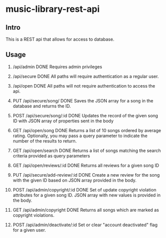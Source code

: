 # music-library-rest-api

## Intro
This is a REST api that allows for access to database.
## Usage
1. /api/admin DONE
Requires admin privileges

2. /api/secure DONE
All paths will require authentication as a regular user.

3. /api/open DONE 
All paths will not require authentication to access the api.

4. PUT /api/secure/song/ DONE
Saves the JSON array for a song in the database and returns the ID.

5. POST /api/secure/song/:id DONE
Updates the record of the given song ID with JSON array of properties sent in the body

6. GET /api/open/song DONE
Returns a list of 10 songs ordered by average rating. Optionally, you may pass a query parameter to indicate the number of the results to return.

7. GET /api/open/search DONE
Returns a list of songs matching the search criteria provided as query parameters

8. GET /api/open/reviews/:id DONE
Returns all reviews for a given song ID

9. PUT /api/secure/add-review/:id DONE
Create a new review for the song with the given ID based on JSON array provided in the body.

10. POST /api/admin/copyright/:id DONE
Set of update copyright violation attributes for a given song ID. JSON array with new values is provided in the body.

11. GET /api/admin/copyright DONE
Returns all songs which are marked as copyright violations.

12. POST /api/admin/deactivate/:id
Set or clear "account deactivated" flag for a given user.



